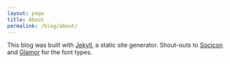 ```yaml
---
layout: page
title: About
permalink: /blog/about/
---
```


This blog was built with [Jekyll](github.com/jekyll/jekyll), a static site generator. Shout-outs to [Socicon](socicon.com/) and [Glamor](https://www.behance.net/gallery/11786021/Glamor-Chic-Modern-Free-Type-Family) for the font types. 